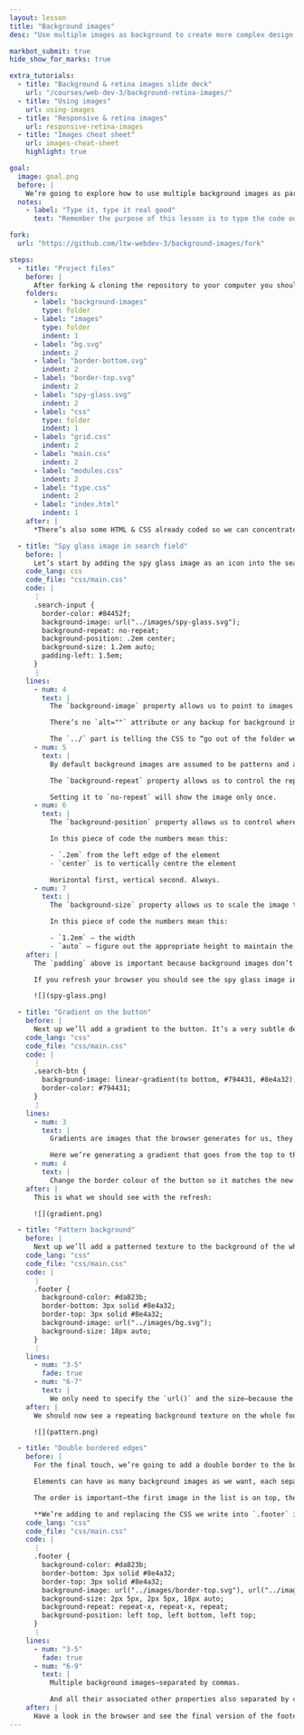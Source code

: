 ```yaml
---
layout: lesson
title: "Background images"
desc: "Use multiple images as background to create more complex design solutions."

markbot_submit: true
hide_show_for_marks: true

extra_tutorials:
  - title: "Background & retina images slide deck"
    url: "/courses/web-dev-3/background-retina-images/"
  - title: "Using images"
    url: using-images
  - title: "Responsive & retina images"
    url: responsive-retina-images
  - title: "Images cheat sheet"
    url: images-cheat-sheet
    highlight: true

goal:
  image: goal.png
  before: |
    We’re going to explore how to use multiple background images as part of a design to create patterns, textures & symbols.
  notes:
    - label: "Type it, type it real good"
      text: "Remember the purpose of this lesson is to type the code out yourself—build up that muscle memory in your fingers!"

fork:
  url: "https://github.com/ltw-webdev-3/background-images/fork"

steps:
  - title: "Project files"
    before: |
      After forking & cloning the repository to your computer you should have the following files:
    folders:
      - label: "background-images"
        type: folder
      - label: "images"
        type: folder
        indent: 1
      - label: "bg.svg"
        indent: 2
      - label: "border-bottom.svg"
        indent: 2
      - label: "border-top.svg"
        indent: 2
      - label: "spy-glass.svg"
        indent: 2
      - label: "css"
        type: folder
        indent: 1
      - label: "grid.css"
        indent: 2
      - label: "main.css"
        indent: 2
      - label: "modules.css"
        indent: 2
      - label: "type.css"
        indent: 2
      - label: "index.html"
        indent: 1
    after: |
      *There’s also some HTML & CSS already coded so we can concentrate completely on background images.*

  - title: "Spy glass image in search field"
    before: |
      Let’s start by adding the spy glass image as an icon into the search `<input>` field. It’s purely decorative—not part of the content—so a background image makes sense in this situation.
    code_lang: css
    code_file: "css/main.css"
    code: |
      ⋮
      .search-input {
        border-color: #84452f;
        background-image: url("../images/spy-glass.svg");
        background-repeat: no-repeat;
        background-position: .2em center;
        background-size: 1.2em auto;
        padding-left: 1.5em;
      }
      ⋮
    lines:
      - num: 4
        text: |
          The `background-image` property allows us to point to images and load them into the element with CSS.

          There’s no `alt=""` attribute or any backup for background images because they’re purely decoration—if they don’t load then the design & contnet should still be perfectly functional.

          The `../` part is telling the CSS to “go out of the folder we’re in” (aka the `css` folder) then find the `images` folder.
      - num: 5
        text: |
          By default background images are assumed to be patterns and automatically repeat in both directions.

          The `background-repeat` property allows us to control the repeating: to stop it or to force it in only one direction.

          Setting it to `no-repeat` will show the image only once.
      - num: 6
        text: |
          The `background-position` property allows us to control where inside the element the image is visible. It is always made up of a horizontal position & a vertical position.

          In this piece of code the numbers mean this:

          - `.2em` from the left edge of the element
          - `center` is to vertically centre the element

          Horizontal first, vertical second. Always.
      - num: 7
        text: |
          The `background-size` property allows us to scale the image to dimensions we want. Width first, height second.

          In this piece of code the numbers mean this:

          - `1.2em` — the width
          - `auto` — figure out the appropriate height to maintain the aspect ratio
    after: |
      The `padding` above is important because background images don’t take up any space. So the text would end up being on top of the image, making it really difficult to read.

      If you refresh your browser you should see the spy glass image inside the search field now:

      ![](spy-glass.png)

  - title: "Gradient on the button"
    before: |
      Next up we’ll add a gradient to the button. It’s a very subtle detail in the images.
    code_lang: "css"
    code_file: "css/main.css"
    code: |
      ⋮
      .search-btn {
        background-image: linear-gradient(to bottom, #794431, #8e4a32);
        border-color: #794431;
      }
      ⋮
    lines:
      - num: 3
        text: |
          Gradients are images that the browser generates for us, they overlay onto the `background-color` just like all background images.

          Here we’re generating a gradient that goes from the top to the bottom of the button with two colours. Gradients can get much more complex with stops and stuff.
      - num: 4
        text: |
          Change the border colour of the button so it matches the new gradient better.
    after: |
      This is what we should see with the refresh:

      ![](gradient.png)

  - title: "Pattern background"
    before: |
      Next up we’ll add a patterned texture to the background of the whole footer. Since the browser assumes we want a pattern there’s very little CSS to write.
    code_lang: "css"
    code_file: "css/main.css"
    code: |
      ⋮
      .footer {
        background-color: #da823b;
        border-bottom: 3px solid #8e4a32;
        border-top: 3px solid #8e4a32;
        background-image: url("../images/bg.svg");
        background-size: 18px auto;
      }
      ⋮
    lines:
      - num: "3-5"
        fade: true
      - num: "6-7"
        text: |
          We only need to specify the `url()` and the size—because the browser will automatically pattern the image for us.
    after: |
      We should now see a repeating background texture on the whole footer:

      ![](pattern.png)

  - title: "Double bordered edges"
    before: |
      For the final touch, we’re going to add a double border to the bottom and the top of the `<footer>`. The double border is actually a few more background images that we’ll place inside the footer.

      Elements can have as many background images as we want, each separated by a comma in the `background-image` property.

      The order is important—the first image in the list is on top, the last on the bottom.

      **We’re adding to and replacing the CSS we write into `.footer` in the previous step.**
    code_lang: "css"
    code_file: "css/main.css"
    code: |
      ⋮
      .footer {
        background-color: #da823b;
        border-bottom: 3px solid #8e4a32;
        border-top: 3px solid #8e4a32;
        background-image: url("../images/border-top.svg"), url("../images/border-bottom.svg"), url("../images/bg.svg");
        background-size: 2px 5px, 2px 5px, 18px auto;
        background-repeat: repeat-x, repeat-x, repeat;
        background-position: left top, left bottom, left top;
      }
      ⋮
    lines:
      - num: "3-5"
        fade: true
      - num: "6-9"
        text: |
          Multiple background images—separated by commas.

          And all their associated other properties also separated by commas: `background-size`, `background-repeat`, `background-position`
    after: |
      Have a look in the browser and see the final version of the footer.
---
```

